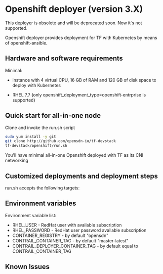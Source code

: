 # Openshift deployer (version 3.X)

This deployer is obsolete and will be deprecated soon. Now it's not supported.

Openshift deployer provides deployment for TF with Kubernetes by means of openshift-ansible.

## Hardware and software requirements

Minimal:

- instance with 4 virtual CPU, 16 GB of RAM and 120 GB of disk space to deploy with Kubernetes

- RHEL 7.7 (only openshift_deployment_type=openshift-entrprise is supported)

## Quick start for all-in-one node

Clone and invoke the run.sh script

``` bash
sudo yum install -y git
git clone http://github.com/opensdn-io/tf-devstack
tf-devstack/openshift/run.sh
```

You'll have minimal all-in-one Openshift deployed with TF as its CNI networking

## Customized deployments and deployment steps

run.sh accepts the following targets:

## Environment variables

Environment variable list:

- RHEL_USER - RedHat user with available subscription
- RHEL_PASSWORD - RedHat user password available subscription
- CONTAINER_REGISTRY - by default "opensdn"
- CONTRAIL_CONTAINER_TAG - by default "master-latest"
- CONTRAIL_DEPLOYER_CONTAINER_TAG - by default equal to CONTRAIL_CONTAINER_TAG

## Known Issues

